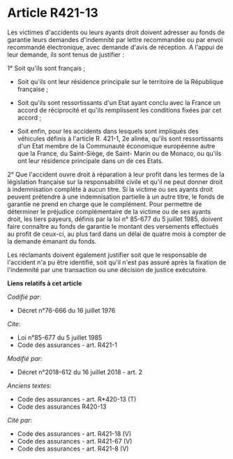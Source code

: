# Article R421-13

Les victimes d'accidents ou leurs ayants droit doivent adresser au fonds de garantie leurs demandes d'indemnité par lettre
recommandée ou par envoi recommandé électronique, avec demande d'avis de réception. A l'appui de leur demande, ils sont tenus
de justifier :

1° Soit qu'ils sont français ;

- Soit qu'ils ont leur résidence principale sur le territoire de la République française ;

- Soit qu'ils sont ressortissants d'un Etat ayant conclu avec la France un accord de réciprocité et qu'ils remplissent les
conditions fixées par cet accord ;

- Soit enfin, pour les accidents dans lesquels sont impliqués des véhicules définis à l'article R. 421-1, 2e alinéa, qu'ils
sont ressortissants d'un Etat membre de la Communauté économique européenne autre que la France, du Saint-Siège, de Saint-
Marin ou de Monaco, ou qu'ils ont leur résidence principale dans un de ces Etats.

2° Que l'accident ouvre droit à réparation à leur profit dans les termes de la législation française sur la responsabilité
civile et qu'il ne peut donner droit à indemnisation complète à aucun titre. Si la victime ou ses ayants droit peuvent
prétendre à une indemnisation partielle à un autre titre, le fonds de garantie ne prend en charge que le complément. Pour
permettre de déterminer le préjudice complémentaire de la victime ou de ses ayants droit, les tiers payeurs, définis par la
loi n° 85-677 du 5 juillet 1985, doivent faire connaître au fonds de garantie le montant des versements effectués au profit
de ceux-ci, au plus tard dans un délai de quatre mois à compter de la demande émanant du fonds.

Les réclamants doivent également justifier soit que le responsable de l'accident n'a pu être identifié, soit qu'il n'est pas
assuré après la fixation de l'indemnité par une transaction ou une décision de justice exécutoire.

**Liens relatifs à cet article**

_Codifié par_:

  - Décret n°76-666 du 16 juillet 1976

_Cite_:

  - Loi n°85-677 du 5 juillet 1985
  - Code des assurances - art. R421-1

_Modifié par_:

  - Décret n°2018-612 du 16 juillet 2018 - art. 2

_Anciens textes_:

  - Code des assurances - art. R*420-13 (T)
  - Code des assurances R420-13

_Cité par_:

  - Code des assurances - art. R421-18 (V)
  - Code des assurances - art. R421-67 (V)
  - Code des assurances - art. R421-8 (V)
